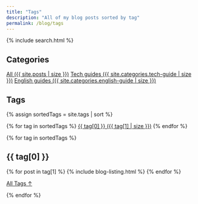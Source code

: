 ```yaml
---
title: "Tags"
description: "All of my blog posts sorted by tag"
permalink: /blog/tags
---
```


{% include search.html %}

<h2 id="categories">Categories</h2>
<div class="tag-list">
<a href="/blog">All ({{ site.posts | size }})</a>
<a href="/blog/tech-guides">Tech guides ({{ site.categories.tech-guide | size }})</a>
<a href="/english">English guides ({{ site.categories.english-guide | size }})</a>
</div>

<h2 id="tags">Tags</h2>

{% assign sortedTags = site.tags | sort %}

<div class="tag-list">
{% for tag in sortedTags %}
	<a href="#{{tag[0]}}">{{ tag[0] }}&nbsp;({{ tag[1] | size }})</a>
{% endfor %}
</div>

{% for tag in sortedTags %}

<section class="posts-by-tag">

<h2 id="{{ tag[0] }}">{{ tag[0] }}</h2>

{% for post in tag[1] %}
	{% include blog-listing.html %}
{% endfor %}

<p><a href="#" class="internal-link">All Tags &#8593;</a></p>

{% endfor %}
